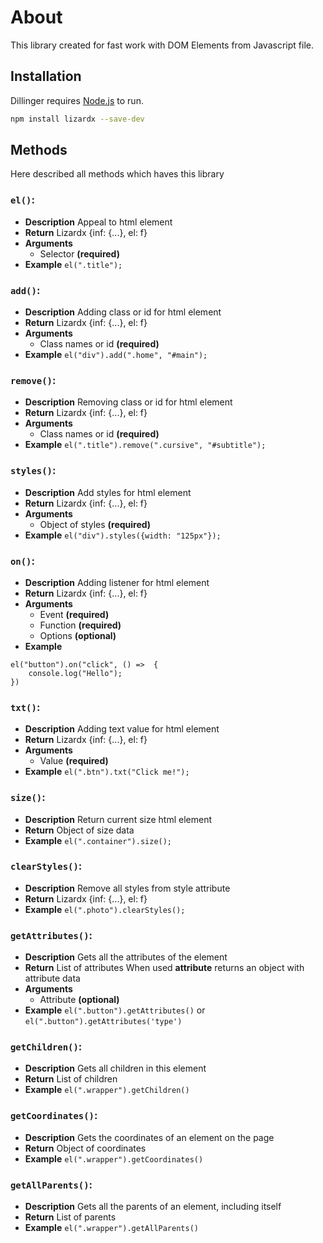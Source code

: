 #  About
This library created for fast work with DOM Elements from Javascript file.

##  Installation
Dillinger requires [Node.js](https://nodejs.org/) to run.

```sh
npm install lizardx --save-dev
```

##  Methods
Here described all methods which haves this library

### ```el()```:
- **Description**
Appeal to html element
- **Return**
Lizardx {inf: {...}, el: f}
- **Arguments**
	- Selector **(required)**
- **Example**
```el(".title");```

### ```add()```:
- **Description**
Adding class or id for html element	
- **Return**
Lizardx {inf: {...}, el: f}
- **Arguments**
	- Class names or id **(required)**
- **Example**
```el("div").add(".home", "#main");```

### ```remove()```:
- **Description**
Removing class or id for html element	
- **Return**
Lizardx {inf: {...}, el: f}
- **Arguments**
	- Class names or id **(required)**
- **Example**
```el(".title").remove(".cursive", "#subtitle");```

### ```styles()```:
- **Description**
Add styles for html element	
- **Return**
Lizardx {inf: {...}, el: f}
- **Arguments**
	- Object of styles **(required)**
- **Example**
```el("div").styles({width: "125px"});```

### ```on()```:
- **Description**
Adding listener for html element
- **Return**
Lizardx {inf: {...}, el: f}
- **Arguments**
	- Event **(required)**
	- Function **(required)**
	- Options **(optional)**
- **Example**
```
el("button").on("click", () =>  {
	console.log("Hello");
})
```

### ```txt()```:
- **Description**
Adding text value  for html element
- **Return**
Lizardx {inf: {...}, el: f}
- **Arguments**
	- Value **(required)**
- **Example**
```el(".btn").txt("Click me!");```

### ```size()```:
- **Description**
Return current size html element
- **Return**
Object of size data
- **Example**
```el(".container").size();```

### ```clearStyles()```:
- **Description**
Remove all styles from style attribute
- **Return**
Lizardx {inf: {...}, el: f}
- **Example**
```el(".photo").clearStyles();```

### ```getAttributes()```:
- **Description**
Gets all the attributes of the element
- **Return**
List of attributes
When used **attribute** returns an object with attribute data
- **Arguments**
  - Attribute **(optional)**
- **Example**
```el(".button").getAttributes()```
or
```el(".button").getAttributes('type')```

### ```getChildren()```:
- **Description**
Gets all children in this element
- **Return**
List of children
- **Example**
```el(".wrapper").getChildren()```

### ```getCoordinates()```:
- **Description**
Gets the coordinates of an element on the page
- **Return**
Object of coordinates
- **Example**
```el(".wrapper").getCoordinates()```

### ```getAllParents()```:
- **Description**
Gets all the parents of an element, including itself
- **Return**
List of parents
- **Example**
```el(".wrapper").getAllParents()```